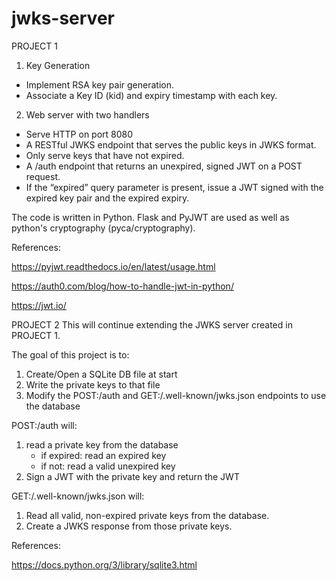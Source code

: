 # jwks-server
PROJECT 1
1. Key Generation
- Implement RSA key pair generation.
- Associate a Key ID (kid) and expiry timestamp with each key.
2. Web server with two handlers
- Serve HTTP on port 8080
- A RESTful JWKS endpoint that serves the public keys in JWKS format.
- Only serve keys that have not expired.
- A /auth endpoint that returns an unexpired, signed JWT on a POST request.
- If the “expired” query parameter is present, issue a JWT signed with the expired key pair and the expired expiry.

The code is written in Python. Flask and PyJWT are used as well as python's cryptography (pyca/cryptography).

References:

https://pyjwt.readthedocs.io/en/latest/usage.html

https://auth0.com/blog/how-to-handle-jwt-in-python/

https://jwt.io/

PROJECT 2
This will continue extending the JWKS server created in PROJECT 1.

The goal of this project is to:
1. Create/Open a SQLite DB file at start
2. Write the private keys to that file
3. Modify the POST:/auth and GET:/.well-known/jwks.json endpoints to use the database

POST:/auth will:
1. read a private key from the database
   - if expired: read an expired key
   - if not: read a valid unexpired key
2. Sign a JWT with the private key and return the JWT

GET:/.well-known/jwks.json will:
1. Read all valid, non-expired private keys from the database.
2. Create a JWKS response from those private keys.

References:

https://docs.python.org/3/library/sqlite3.html
